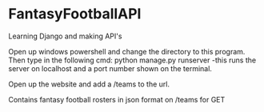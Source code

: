 # FantasyFootballAPI
Learning Django and making API's

Open up windows powershell and change the directory to this program. Then type in the following cmd: python manage.py runserver
    -this runs the server on localhost and a port number shown on the terminal.

Open up the website and add a /teams to the url.

Contains fantasy football rosters in json format on /teams for GET 
